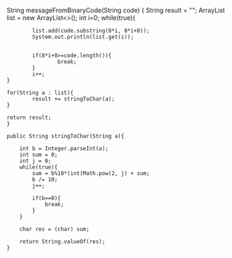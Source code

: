 String messageFromBinaryCode(String code) {
	String result = "";
	ArrayList<String> list = new ArrayList<>();
	int i=0;
	while(true){

			list.add(code.substring(8*i, 8*i+8));
			System.out.println(list.get(i));


			if(8*i+8>=code.length()){
					break;
			}
			i++;
	}

	for(String a : list){
			result += stringToChar(a);
	}

	return result;
	}

	public String stringToChar(String a){

	    int b = Integer.parseInt(a);
	    int sum = 0;
	    int j = 0;
	    while(true){
	        sum = b%10*(int)Math.pow(2, j) + sum;
	        b /= 10;
	        j++;

	        if(b==0){
	            break;
	        }
	    }

	    char res = (char) sum;

	    return String.valueOf(res);
	}
